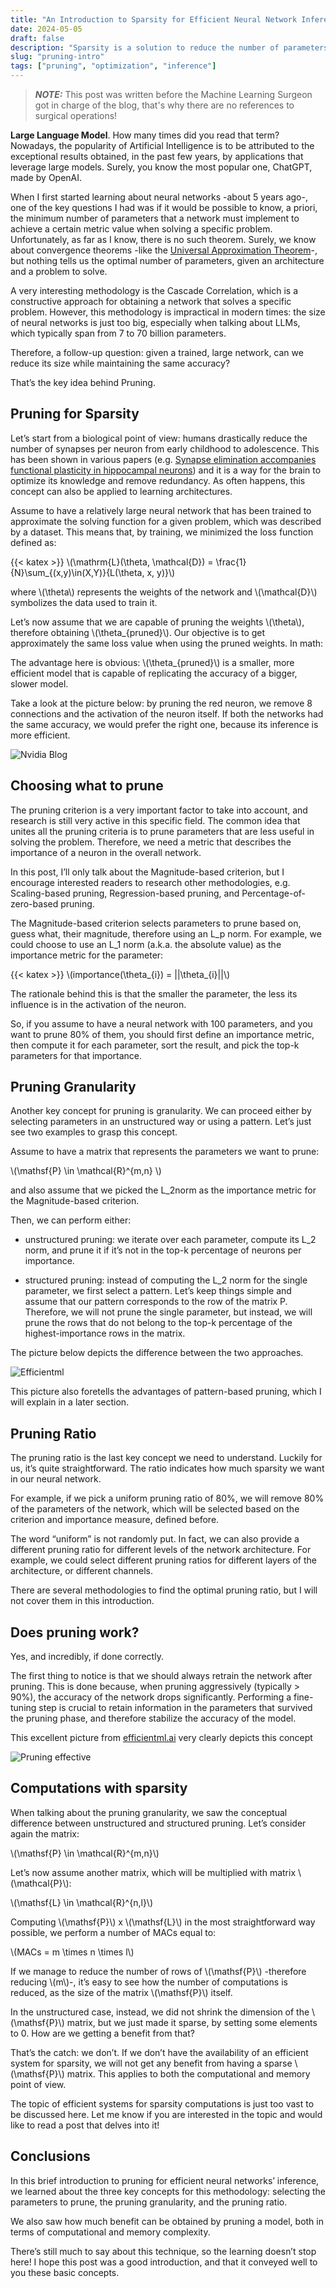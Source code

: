 ```yaml
---
title: "An Introduction to Sparsity for Efficient Neural Network Inference"
date: 2024-05-05
draft: false
description: "Sparsity is a solution to reduce the number of parameters and number of operations in Neural Networks, granting outstanding computational speedups and memory savings during inference."
slug: "pruning-intro"
tags: ["pruning", "optimization", "inference"]
---
```


> **_NOTE:_**  This post was written before the Machine Learning Surgeon got in charge of the blog, that's why there are no references to surgical operations!


**Large Language Model**. How many times did you read that term? Nowadays, the popularity of Artificial Intelligence is to be attributed to the exceptional results obtained, in the past few years, by applications that leverage large models. Surely, you know the most popular one, ChatGPT, made by OpenAI.

When I first started learning about neural networks -about 5 years ago-, one of the key questions I had was if it would be possible to know, a priori, the minimum number of parameters that a network must implement to achieve a certain metric value when solving a specific problem. Unfortunately, as far as I know, there is no such theorem. Surely, we know about convergence theorems -like the [Universal Approximation Theorem](https://en.wikipedia.org/wiki/Universal_approximation_theorem)-, but nothing tells us the optimal number of parameters, given an architecture and a problem to solve.

A very interesting methodology is the Cascade Correlation, which is a constructive approach for obtaining a network that solves a specific problem. However, this methodology is impractical in modern times: the size of neural networks is just too big, especially when talking about LLMs, which typically span from 7 to 70 billion parameters.

Therefore, a follow-up question: given a trained, large network, can we reduce its size while maintaining the same accuracy?

That’s the key idea behind Pruning.


## Pruning for Sparsity
Let’s start from a biological point of view: humans drastically reduce the number of synapses per neuron from early childhood to adolescence. This has been shown in various papers (e.g. [Synapse elimination accompanies functional plasticity in hippocampal neurons](https://pubmed.ncbi.nlm.nih.gov/18287055/)) and it is a way for the brain to optimize its knowledge and remove redundancy. As often happens, this concept can also be applied to learning architectures.

Assume to have a relatively large neural network that has been trained to approximate the solving function for a given problem, which was described by a dataset. This means that, by training, we minimized the loss function defined as:

{{< katex >}}
\\(\mathrm{L}(\theta, \mathcal{D}) = \frac{1}{N}\sum_{(x,y)\in(X,Y)}{L(\theta, x, y)}\\)

where \\(\theta\\) represents the weights of the network and \\(\mathcal{D}\\) symbolizes the data used to train it.

Let’s now assume that we are capable of pruning the weights \\(\theta\\), therefore obtaining \\(\theta_{pruned}\\). Our objective is to get approximately the same loss value when using the pruned weights. In math:

The advantage here is obvious: \\(\theta_{pruned}\\) is a smaller, more efficient model that is capable of replicating the accuracy of a bigger, slower model.

Take a look at the picture below: by pruning the red neuron, we remove 8 connections and the activation of the neuron itself. If both the networks had the same accuracy, we would prefer the right one, because its inference is more efficient.

![Nvidia Blog](nvidia_blog.webp "credits to [Nvidia blog](https://developer.nvidia.com/blog/wp-content/uploads/2019/03/remove_neuron.png)")


## Choosing what to prune
The pruning criterion is a very important factor to take into account, and research is still very active in this specific field. The common idea that unites all the pruning criteria is to prune parameters that are less useful in solving the problem. Therefore, we need a metric that describes the importance of a neuron in the overall network.

In this post, I’ll only talk about the Magnitude-based criterion, but I encourage interested readers to research other methodologies, e.g. Scaling-based pruning, Regression-based pruning, and Percentage-of-zero-based pruning.

The Magnitude-based criterion selects parameters to prune based on, guess what, their magnitude, therefore using an L_p norm. For example, we could choose to use an L_1 norm (a.k.a. the absolute value) as the importance metric for the parameter:

{{< katex >}}
\\(importance(\theta_{i}) = ||\theta_{i}||\\)

The rationale behind this is that the smaller the parameter, the less its influence is in the activation of the neuron.

So, if you assume to have a neural network with 100 parameters, and you want to prune 80% of them, you should first define an importance metric, then compute it for each parameter, sort the result, and pick the top-k parameters for that importance.


## Pruning Granularity
Another key concept for pruning is granularity. We can proceed either by selecting parameters in an unstructured way or using a pattern. Let’s just see two examples to grasp this concept.

Assume to have a matrix that represents the parameters we want to prune:

\\(\mathsf{P} \in \mathcal{R}^{m,n} \\)

and also assume that we picked the L_2norm as the importance metric for the Magnitude-based criterion.

Then, we can perform either:

- unstructured pruning: we iterate over each parameter, compute its L_2 norm, and prune it if it’s not in the top-k percentage of neurons per importance.

- structured pruning: instead of computing the L_2 norm for the single parameter, we first select a pattern. Let’s keep things simple and assume that our pattern corresponds to the row of the matrix P. Therefore, we will not prune the single parameter, but instead, we will prune the rows that do not belong to the top-k percentage of the highest-importance rows in the matrix.

The picture below depicts the difference between the two approaches.

![Efficientml](efficientml.png "credits to [efficientml.ai](https://hanlab.mit.edu/courses/2023-fall-65940)")

This picture also foretells the advantages of pattern-based pruning, which I will explain in a later section.


## Pruning Ratio
The pruning ratio is the last key concept we need to understand. Luckily for us, it’s quite straightforward. The ratio indicates how much sparsity we want in our neural network.

For example, if we pick a uniform pruning ratio of 80%, we will remove 80% of the parameters of the network, which will be selected based on the criterion and importance measure, defined before.

The word “uniform” is not randomly put. In fact, we can also provide a different pruning ratio for different levels of the network architecture. For example, we could select different pruning ratios for different layers of the architecture, or different channels.

There are several methodologies to find the optimal pruning ratio, but I will not cover them in this introduction.


## Does pruning work?
Yes, and incredibly, if done correctly.

The first thing to notice is that we should always retrain the network after pruning. This is done because, when pruning aggressively (typically > 90%), the accuracy of the network drops significantly. Performing a fine-tuning step is crucial to retain information in the parameters that survived the pruning phase, and therefore stabilize the accuracy of the model.

This excellent picture from [efficientml.ai](https://hanlab.mit.edu/courses/2023-fall-65940) very clearly depicts this concept

![Pruning effective](pruning_effective.jpg "credits to [efficientml.ai](https://hanlab.mit.edu/courses/2023-fall-65940)")


## Computations with sparsity
When talking about the pruning granularity, we saw the conceptual difference between unstructured and structured pruning. Let’s consider again the matrix:

\\(\mathsf{P} \in \mathcal{R}^{m,n}\\)

Let’s now assume another matrix, which will be multiplied with matrix \\(\mathcal{P}\\):

\\(\mathsf{L} \in \mathcal{R}^{n,l}\\)

Computing \\(\mathsf{P}\\) x \\(\mathsf{L}\\) in the most straightforward way possible, we perform a number of MACs equal to:

\\(MACs = m \times n \times l\\)

If we manage to reduce the number of rows of \\(\mathsf{P}\\) -therefore reducing \\(m\\)-, it’s easy to see how the number of computations is reduced, as the size of the matrix \\(\mathsf{P}\\) itself.

In the unstructured case, instead, we did not shrink the dimension of the \\(\mathsf{P}\\) matrix, but we just made it sparse, by setting some elements to 0. How are we getting a benefit from that?

That’s the catch: we don’t. If we don’t have the availability of an efficient system for sparsity, we will not get any benefit from having a sparse \\(\mathsf{P}\\) matrix. This applies to both the computational and memory point of view.

The topic of efficient systems for sparsity computations is just too vast to be discussed here. Let me know if you are interested in the topic and would like to read a post that delves into it!


## Conclusions
In this brief introduction to pruning for efficient neural networks’ inference, we learned about the three key concepts for this methodology: selecting the parameters to prune, the pruning granularity, and the pruning ratio.

We also saw how much benefit can be obtained by pruning a model, both in terms of computational and memory complexity.

There’s still much to say about this technique, so the learning doesn’t stop here! I hope this post was a good introduction, and that it conveyed well to you these basic concepts.